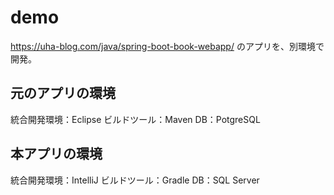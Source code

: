 # demo
https://uha-blog.com/java/spring-boot-book-webapp/ のアプリを、別環境で開発。

## 元のアプリの環境
統合開発環境：Eclipse
ビルドツール：Maven
DB：PotgreSQL

## 本アプリの環境
統合開発環境：IntelliJ
ビルドツール：Gradle
DB：SQL Server
